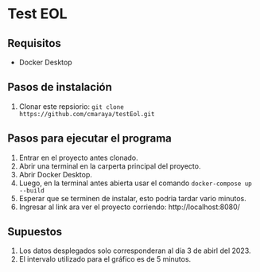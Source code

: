 # Test EOL

## Requisitos
- Docker Desktop 

## Pasos de instalación
1. Clonar este repsiorio: `git clone https://github.com/cmaraya/testEol.git`

## Pasos para ejecutar el programa
1. Entrar en el proyecto antes clonado.
2. Abrir una terminal en la carperta principal del proyecto.
3. Abrir Docker Desktop.
4. Luego, en la terminal antes abierta usar el comando `docker-compose up --build`
5. Esperar que se terminen de instalar, esto podria tardar vario minutos.
6. Ingresar al link ara ver el proyecto corriendo: http://localhost:8080/

## Supuestos
1. Los datos desplegados solo corresponderan al día  3 de abirl del 2023.
2. El intervalo utilizado para el gráfico es de 5 minutos.
